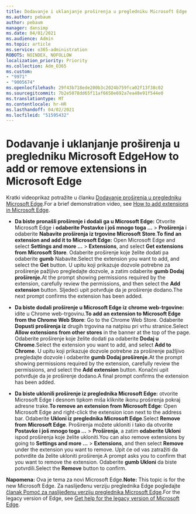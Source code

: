 ```yaml
---
title: Dodavanje i uklanjanje proširenja u pregledniku Microsoft Edge
ms.author: pebaum
author: pebaum
manager: dansimp
ms.date: 04/01/2021
ms.audience: Admin
ms.topic: article
ms.service: o365-administration
ROBOTS: NOINDEX, NOFOLLOW
localization_priority: Priority
ms.collection: Adm_O365
ms.custom:
- "9971"
- "9005674"
ms.openlocfilehash: 29f43b718ede200b3c2024b759fca02f13f38c02
ms.sourcegitcommit: 7b2e5078dd65f11af6650e692a7ea48e91f544e0
ms.translationtype: MT
ms.contentlocale: hr-HR
ms.lasthandoff: 04/02/2021
ms.locfileid: "51595432"
---
```

# <a name="how-to-add-or-remove-extensions-in-microsoft-edge"></a><span data-ttu-id="c4fdc-102">Dodavanje i uklanjanje proširenja u pregledniku Microsoft Edge</span><span class="sxs-lookup"><span data-stu-id="c4fdc-102">How to add or remove extensions in Microsoft Edge</span></span>

<span data-ttu-id="c4fdc-103">Kratki videoprikaz potražite u članku [Dodavanje proširenja u pregledniku Microsoft Edge](https://support.microsoft.com/help/4027935/windows-10-add-or-remove-browser-extensions).</span><span class="sxs-lookup"><span data-stu-id="c4fdc-103">For a brief demonstration video, see [How to add extensions in Microsoft Edge](https://support.microsoft.com/help/4027935/windows-10-add-or-remove-browser-extensions).</span></span>

- <span data-ttu-id="c4fdc-104">**Da biste pronašli proširenje i dodali ga u Microsoft Edge:** Otvorite Microsoft Edge i **odaberite Postavke i još mnogo toga ...**  >  **Proširenja** i odaberite **Nabavite proširenja iz trgovine Microsoft Store**.</span><span class="sxs-lookup"><span data-stu-id="c4fdc-104">**To find an extension and add it to Microsoft Edge:** Open Microsoft Edge and select **Settings and more ...** > **Extensions**, and select **Get extensions from Microsoft Store**.</span></span> <span data-ttu-id="c4fdc-105">Odaberite proširenje koje želite dodati pa odaberite **gumb** Nabavite.</span><span class="sxs-lookup"><span data-stu-id="c4fdc-105">Select the extension you want to add, and select the **Get** button.</span></span> <span data-ttu-id="c4fdc-106">U upitu koji prikazuje dozvole potrebne za proširenje pažljivo pregledajte dozvole, a zatim odaberite **gumb Dodaj proširenje.**</span><span class="sxs-lookup"><span data-stu-id="c4fdc-106">At the prompt showing permissions required by the extension, carefully review the permissions, and then select the **Add extension** button.</span></span> <span data-ttu-id="c4fdc-107">Sljedeći upit potvrđuje da je proširenje dodano.</span><span class="sxs-lookup"><span data-stu-id="c4fdc-107">The next prompt confirms the extension has been added.</span></span>

- <span data-ttu-id="c4fdc-108">**Da biste dodali proširenje u Microsoft Edge iz chrome web-trgovine:** idite u Chrome web-trgovinu.</span><span class="sxs-lookup"><span data-stu-id="c4fdc-108">**To add an extension to Microsoft Edge from the Chrome Web Store**: Go to the Chrome Web Store.</span></span> <span data-ttu-id="c4fdc-109">Odaberite **Dopusti proširenja iz** drugih trgovina na natpisu pri vrhu stranice.</span><span class="sxs-lookup"><span data-stu-id="c4fdc-109">Select **Allow extensions from other stores** in the banner at the top of the page.</span></span> <span data-ttu-id="c4fdc-110">Odaberite proširenje koje želite dodati pa odaberite **Dodaj u Chrome**.</span><span class="sxs-lookup"><span data-stu-id="c4fdc-110">Select the extension you want to add, and select **Add to Chrome**.</span></span> <span data-ttu-id="c4fdc-111">U upitu koji prikazuje dozvole potrebne za proširenje pažljivo pregledajte dozvole i odaberite **gumb Dodaj proširenje.**</span><span class="sxs-lookup"><span data-stu-id="c4fdc-111">At the prompt showing permissions required by the extension, carefully review the permissions, and select the **Add extension** button.</span></span> <span data-ttu-id="c4fdc-112">Konačni upit potvrđuje da je proširenje dodano.</span><span class="sxs-lookup"><span data-stu-id="c4fdc-112">A final prompt confirms the extension has been added.</span></span>

- <span data-ttu-id="c4fdc-113">**Da biste uklonili proširenje iz preglednika Microsoft Edge:** otvorite Microsoft Edge i desnom tipkom miša kliknite ikonu proširenja pokraj adresne trake.</span><span class="sxs-lookup"><span data-stu-id="c4fdc-113">**To remove an extension from Microsoft Edge**: Open Microsoft Edge and right-click the extension icon next to the address bar.</span></span> <span data-ttu-id="c4fdc-114">Odaberite **Ukloni iz preglednika Microsoft Edge**.</span><span class="sxs-lookup"><span data-stu-id="c4fdc-114">Select **Remove from Microsoft Edge**.</span></span> <span data-ttu-id="c4fdc-115">Proširenja možete ukloniti i tako da otvorite **Postavke i još mnogo toga ...**  >  **Proširenja**, a zatim **odaberite Ukloni** ispod proširenja koje želite ukloniti.</span><span class="sxs-lookup"><span data-stu-id="c4fdc-115">You can also remove extensions by going to **Settings and more ...** > **Extensions**, and then select **Remove** under the extension you want to remove.</span></span> <span data-ttu-id="c4fdc-116">Upit će od vas zatražiti da potvrdite da želite ukloniti proširenje.</span><span class="sxs-lookup"><span data-stu-id="c4fdc-116">A prompt asks you to confirm that you want to remove the extension.</span></span> <span data-ttu-id="c4fdc-117">Odaberite **gumb Ukloni** da biste potvrdili.</span><span class="sxs-lookup"><span data-stu-id="c4fdc-117">Select the **Remove** button to confirm.</span></span>

<span data-ttu-id="c4fdc-118">**Napomena:** Ova je tema za novi Microsoft Edge.</span><span class="sxs-lookup"><span data-stu-id="c4fdc-118">**Note:** This topic is for the new Microsoft Edge.</span></span> <span data-ttu-id="c4fdc-119">Za naslijeđenu verziju preglednika Edge pogledajte [članak Pomoć za naslijeđenu verziju preglednika Microsoft Edge](https://support.microsoft.com/hub/4522743/microsoft-edge-help).</span><span class="sxs-lookup"><span data-stu-id="c4fdc-119">For the legacy version of Edge, see [Get help for the legacy version of Microsoft Edge](https://support.microsoft.com/hub/4522743/microsoft-edge-help).</span></span>